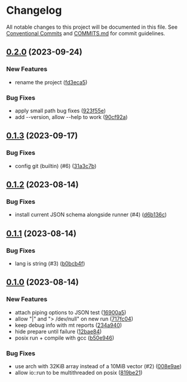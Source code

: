 # Changelog

All notable changes to this project will be documented in this file. See [Conventional Commits](https://www.conventionalcommits.org/en/v1.0.0/) and [COMMITS.md](COMMITS.md) for commit guidelines.

## [0.2.0](https://github.com/mzdun/json-runner/compare/v0.1.3...v0.2.0) (2023-09-24)

### New Features

- rename the project ([fd3eca5](https://github.com/mzdun/json-runner/commit/fd3eca5f7a7b3fb799ce12d59dd17eae8d5bed20))

### Bug Fixes

- apply small path bug fixes ([923f55e](https://github.com/mzdun/json-runner/commit/923f55e864ba15fa63ea5ae5dba48f5dfec2fe37))
- add --version, allow --help to work ([90cf92a](https://github.com/mzdun/json-runner/commit/90cf92ae137d2e39ac0394653dd2127379e8b6ca))

## [0.1.3](https://github.com/mzdun/runner/compare/v0.1.2...v0.1.3) (2023-09-17)

### Bug Fixes

- config git (builtin) (#6) ([31a3c7b](https://github.com/mzdun/runner/commit/31a3c7b1db1d935ece312af40dd6634c71178d11))

## [0.1.2](https://github.com/mzdun/runner/compare/v0.1.1...v0.1.2) (2023-08-14)

### Bug Fixes

- install current JSON schema alongside runner (#4) ([d6b136c](https://github.com/mzdun/runner/commit/d6b136c119ed766577b85f43eda793f1710554ac))

## [0.1.1](https://github.com/mzdun/runner/compare/v0.1.0...v0.1.1) (2023-08-14)

### Bug Fixes

- lang is string (#3) ([b0bcb4f](https://github.com/mzdun/runner/commit/b0bcb4ff5d710bfe444f15c0415438860762d608))

## [0.1.0](https://github.com/mzdun/runner/compare/v0.0.0...v0.1.0) (2023-08-14)

### New Features

- attach piping options to JSON test ([16900a5](https://github.com/mzdun/runner/commit/16900a50ca0ad20123ee2d567ac9cd58ed4ac266))
- allow "|" and "> /dev/null" on new run ([717fc04](https://github.com/mzdun/runner/commit/717fc04da1c2e1b5e86e07a71fe99abc1f09800f))
- keep debug info with mt reports ([234a940](https://github.com/mzdun/runner/commit/234a940160c5875acbfedb91b865172d13d48f1d))
- hide prepare until failure ([12bae84](https://github.com/mzdun/runner/commit/12bae842df421e142c00ee1dff248c8f62a4fd9e))
- posix run + compile with gcc ([b50e946](https://github.com/mzdun/runner/commit/b50e9463af3bebeddaff9607349f4e24249c76a5))

### Bug Fixes

- use arch with 32KiB array instead of a 10MiB vector (#2) ([008e9ae](https://github.com/mzdun/runner/commit/008e9ae3b62feeaa82399450cd4dd4a115f81093))
- allow io::run to be multithreaded on posix ([819be21](https://github.com/mzdun/runner/commit/819be21f4f7eb68e1b30ee25eeac22c232cded46))
